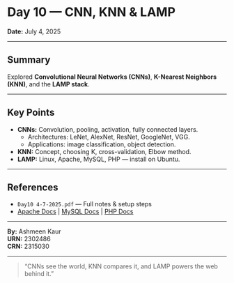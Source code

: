 # Day 10 — CNN, KNN & LAMP

**Date:** July 4, 2025

---

## Summary

Explored **Convolutional Neural Networks (CNNs)**, **K-Nearest Neighbors (KNN)**, and the **LAMP stack**.

---

## Key Points

- **CNNs:** Convolution, pooling, activation, fully connected layers.
  - Architectures: LeNet, AlexNet, ResNet, GoogleNet, VGG.
  - Applications: image classification, object detection.
- **KNN:** Concept, choosing K, cross-validation, Elbow method.
- **LAMP:** Linux, Apache, MySQL, PHP — install on Ubuntu.

---

## References

- `Day10 4-7-2025.pdf` — Full notes & setup steps  
-  [Apache Docs](https://httpd.apache.org/) | [MySQL Docs](https://dev.mysql.com/doc/) | [PHP Docs](https://www.php.net/)

---

**By:** Ashmeen Kaur  
**URN:** 2302486  
**CRN:** 2315030

---

> “CNNs see the world, KNN compares it, and LAMP powers the web behind it.”
